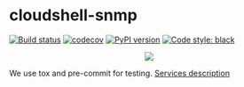 # cloudshell-snmp

[![Build status](https://github.com/QualiSystems/cloudshell-snmp/workflows/CI/badge.svg?branch=master)](https://github.com/QualiSystems/cloudshell-snmp/actions?query=branch%3Amaster)
[![codecov](https://codecov.io/gh/QualiSystems/cloudshell-snmp/branch/master/graph/badge.svg)](https://codecov.io/gh/QualiSystems/cloudshell-snmp)
[![PyPI version](https://shields.io/pypi/v/cloudshell-snmp)](https://pypi.org/project/cloudshell-snmp)
[![Code style: black](https://img.shields.io/badge/code%20style-black-000000.svg)](https://github.com/python/black)

<p align="center">
<img src="https://github.com/QualiSystems/devguide_source/raw/master/logo.png"></img>
</p>

We use tox and pre-commit for testing. [Services description](https://github.com/QualiSystems/cloudshell-package-repo-template#description-of-services)
